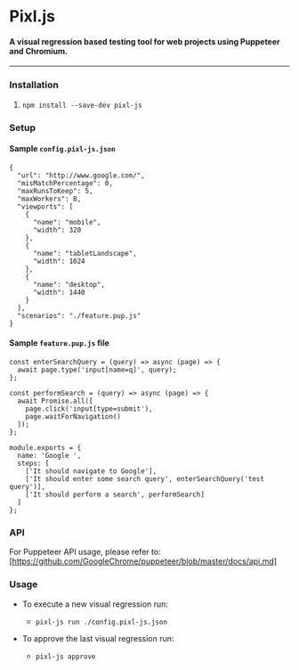 # Pixl.js
#### A visual regression based testing tool for web projects using Puppeteer and Chromium.

---

### Installation

1. `npm install --save-dev pixl-js`

### Setup

#### Sample `config.pixl-js.json`

```
{
  "url": "http://www.google.com/",
  "misMatchPercentage": 0,
  "maxRunsToKeep": 5,
  "maxWorkers": 8,
  "viewports": [
    {
      "name": "mobile",
      "width": 320
    },
    {
      "name": "tabletLandscape",
      "width": 1024
    },
    {
      "name": "desktop",
      "width": 1440
    }
  ],
  "scenarios": "./feature.pup.js"
}
```

#### Sample `feature.pup.js` file

```
const enterSearchQuery = (query) => async (page) => {
  await page.type('input[name=q]', query);
};

const performSearch = (query) => async (page) => {
  await Promise.all([
    page.click('input[type=submit'),
    page.waitForNavigation()
  ]);
};

module.exports = {
  name: 'Google ',
  steps: [
    ['It should navigate to Google'],
    ['It should enter some search query', enterSearchQuery('test query')],
    ['It should perform a search', performSearch]
  ]
};
```

### API

For Puppeteer API usage, please refer to: [https://github.com/GoogleChrome/puppeteer/blob/master/docs/api.md]

### Usage
- To execute a new visual regression run:
  - `pixl-js run ./config.pixl-js.json`
  
  
- To approve the last visual regression run: 
  - `pixl-js approve`

